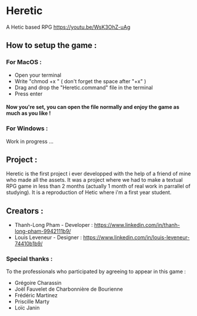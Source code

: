 # Heretic
A Hetic based RPG
https://youtu.be/WsK3OhZ-uAg

## How to setup the game :
### For MacOS :
 - Open your terminal
 - Write "chmod +x " ( don't forget the space after "+x" )
 - Drag and drop the "Heretic.command" file in the terminal 
 - Press enter

#### Now you're set, you can open the file normally and enjoy the game as much as you like !

### For Windows :
Work in progress ...

## Project :
Heretic is the first project i ever developped with the help of a friend of mine who made all the assets.
It was a project where we had to make a textual RPG game in less than 2 months (actually 1 month of real work in parrallel of studying).
It is a reproduction of Hetic where i'm a first year student.

## Creators :
 - Thanh-Long Pham - Developer : https://www.linkedin.com/in/thanh-long-pham-9942111b9/
 - Louis Leveneur - Designer : https://www.linkedin.com/in/louis-leveneur-74410b1b9/

### Special thanks :
To the professionals who participated by agreeing to appear in this game :
 - Grégoire Charassin
 - Joël Fauvelet de Charbonnière de Bourienne
 - Frédéric Martinez
 - Priscille Marty
 - Loïc Janin
